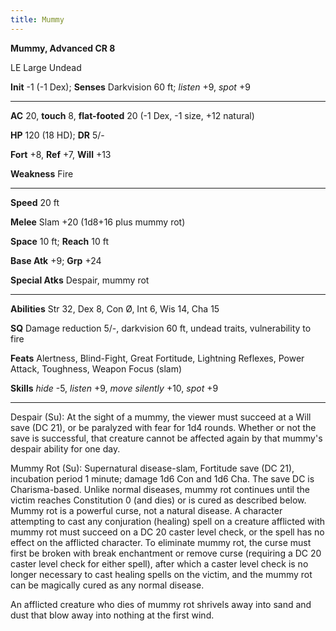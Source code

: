 ```yaml
---
title: Mummy
---
```


**Mummy, Advanced CR 8**

LE Large Undead

**Init** -1 (-1 Dex); **Senses** Darkvision 60 ft; _listen_ +9, _spot_ +9

<hr class="dashed" />

**AC** 20, **touch** 8, **flat-footed** 20 (-1 Dex, -1 size, +12 natural)

**HP** 120 (18 HD); **DR** 5/-

**Fort** +8, **Ref** +7, **Will** +13

**Weakness** Fire

<hr class="dashed" />

**Speed** 20 ft

**Melee** Slam +20 (1d8+16 plus mummy rot)

**Space** 10 ft; **Reach** 10 ft

**Base Atk** +9; **Grp** +24

**Special Atks** Despair, mummy rot

<hr class="dashed" />

**Abilities** Str 32, Dex 8, Con &Oslash;, Int 6, Wis 14, Cha 15

**SQ** Damage reduction 5/-, darkvision 60 ft, undead traits, vulnerability to fire

**Feats** Alertness, Blind-Fight, Great Fortitude, Lightning Reflexes, Power Attack, Toughness, Weapon Focus (slam)

**Skills** _hide_ -5, _listen_ +9, _move silently_ +10, _spot_ +9

<hr class="dashed" />

Despair (Su): At the sight of a mummy, the viewer must succeed at a Will save (DC 21), or be paralyzed with fear for 1d4 rounds. Whether or not the save is successful, that creature cannot be affected again by that mummy's despair ability for one day.

Mummy Rot (Su): Supernatural disease-slam, Fortitude save (DC 21), incubation period 1 minute; damage 1d6 Con and 1d6 Cha. The save DC is Charisma-based. Unlike normal diseases, mummy rot continues until the victim reaches Constitution 0 (and dies) or is cured as described below. Mummy rot is a powerful curse, not a natural disease. A character attempting to cast any conjuration (healing) spell on a creature afflicted with mummy rot must succeed on a DC 20 caster level check, or the spell has no effect on the afflicted character. To eliminate mummy rot, the curse must first be broken with break enchantment or remove curse (requiring a DC 20 caster level check for either spell), after which a caster level check is no longer necessary to cast healing spells on the victim, and the mummy rot can be magically cured as any normal disease.

An afflicted creature who dies of mummy rot shrivels away into sand and dust that blow away into nothing at the first wind.